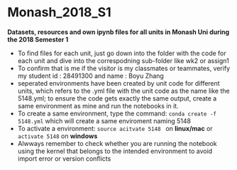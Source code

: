 # Monash_2018_S1
**Datasets, resources and own ipynb files for all units in Monash Uni during the 2018 Semester 1**
- To find files for each unit, just go down into the folder with the code for each unit and dive into the correspodning sub-folder like wk2 or assign1
- To confirm that is me if the visitor is my classmates or teammates, verify my student id : 28491300 and name : Boyu Zhang
- seperated environments have been created by unit code for different units, which refers to the .yml file with the unit code as the name like the 5148.yml; to ensure the code gets exactly the same output, create a same environment as mine and run the notebooks in it.
- To create a same environment, type the command:
	```conda create -f 5148.yml``` which will create a same enviroment naming 5148
- To activate a environment:
	```source acitvate 5148	``` on **linux/mac** or
	```activate 5148``` on **windows**
- Alwways remember to check whether you are running the notebook using the kernel that belongs to the intended environment to avoid import error or version conflicts
